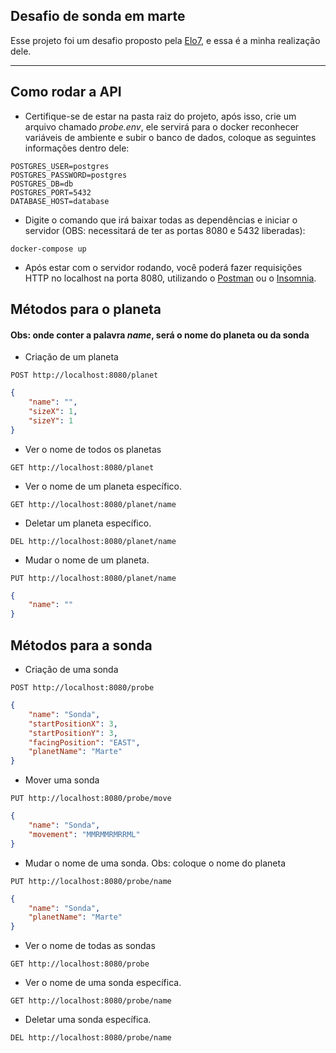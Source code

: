 ## Desafio de sonda em marte 

Esse projeto foi um desafio proposto pela <a href="https://gist.github.com/elo7-developer/f0b91a7a98e5e65288b875ac6d376875">Elo7</a>, e essa é a minha realização dele.

---

## Como rodar a API

- Certifique-se de estar na pasta raiz do projeto, após isso, crie um arquivo chamado *probe.env*, ele servirá para o docker reconhecer variáveis de ambiente e subir o banco de dados, coloque as seguintes informações dentro dele:

```
POSTGRES_USER=postgres
POSTGRES_PASSWORD=postgres
POSTGRES_DB=db
POSTGRES_PORT=5432
DATABASE_HOST=database
```

- Digite o comando que irá baixar todas as dependências e iniciar o servidor (OBS: necessitará de ter as portas 8080 e 5432 liberadas):

```
docker-compose up
```

- Após estar com o servidor rodando, você poderá fazer requisições HTTP no localhost na porta 8080, utilizando o <a href="https://www.postman.com/">Postman</a> ou o <a href="https://insomnia.rest/download">Insomnia</a>.


## Métodos para o planeta

#### Obs: onde conter a palavra *name*, será o nome do planeta ou da sonda

- Criação de um planeta 

```
POST http://localhost:8080/planet
```

```json
{
	"name": "",
	"sizeX": 1,
	"sizeY": 1
}
```

- Ver o nome de todos os planetas

```
GET http://localhost:8080/planet
```

- Ver o nome de um planeta específico.
```
GET http://localhost:8080/planet/name
```

- Deletar um planeta específico.
```
DEL http://localhost:8080/planet/name
```

- Mudar o nome de um planeta.

```
PUT http://localhost:8080/planet/name
```

```json
{
	"name": ""
}
```


## Métodos para a sonda

- Criação de uma sonda

```
POST http://localhost:8080/probe
```

```json
{
	"name": "Sonda",
	"startPositionX": 3,
	"startPositionY": 3,
	"facingPosition": "EAST",
	"planetName": "Marte"
}
```

- Mover uma sonda

```
PUT http://localhost:8080/probe/move
```

```json
{
	"name": "Sonda",
	"movement": "MMRMMRMRRML"
}
```

- Mudar o nome de uma sonda. Obs: coloque o nome do planeta

```
PUT http://localhost:8080/probe/name
```

```json
{
	"name": "Sonda",
	"planetName": "Marte"
}
```

- Ver o nome de todas as sondas

```
GET http://localhost:8080/probe
```

- Ver o nome de uma sonda específica.
```
GET http://localhost:8080/probe/name
```

- Deletar uma sonda específica.
```
DEL http://localhost:8080/probe/name
```

